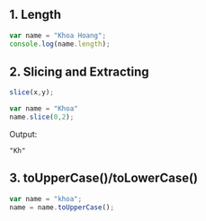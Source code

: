 ## 1. Length

```Javascript
var name = "Khoa Hoang";
console.log(name.length);
```

## 2. Slicing and Extracting

```Javascript
slice(x,y);
```

```Javascript
var name = "Khoa"
name.slice(0,2);
```
Output:
```
"Kh"
```


## 3. toUpperCase()/toLowerCase()

```Javascript
var name = "khoa";
name = name.toUpperCase();
```

